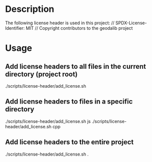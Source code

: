 # Description

The following license header is used in this project:
// SPDX-License-Identifier: MIT
// Copyright contributors to the geodalib project

# Usage

## Add license headers to all files in the current directory (project root)
./scripts/license-header/add_license.sh

## Add license headers to files in a specific directory
./scripts/license-header/add_license.sh js
./scripts/license-header/add_license.sh cpp

## Add license headers to the entire project
./scripts/license-header/add_license.sh .